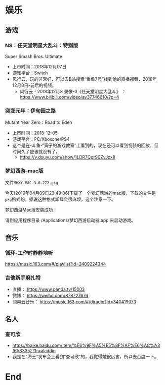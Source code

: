 # 娱乐

## 游戏

### NS：任天堂明星大乱斗：特别版

Super Smash Bros. Ultimate

- 上市时间：2018年12月07日
- 游戏平台：Switch
- 风行云，玩的非常好，可以去B站搜索“鱼鱼7号”找到他的直播视频，2018年12月8日-前后的视频。
  - 风行云 - 2018年12月8 录像-3《任天堂明星大乱斗》 ： https://www.bilibili.com/video/av37746610/?p=4

### 突变元年：伊甸园之路

Mutant Year Zero：Road to Eden

- 上市时间：2018-12-05
- 游戏平台：PC/Xboxone/PS4
- 这个是在-斗鱼-“寅子的游戏教室”上看到的，现在还可以看到视频的回放，但时间久了应该就没有了。
  - https://v.douyu.com/show/1LDR7Qpr90ZvJzx8

### 梦幻西游-mac版

文件`MHXY-MAC-3.0.272.pkg`

今天(2019年04月09日23:49:06)下载了一个梦幻西游的mac版，下载的文件是`pkg`格式的，据说这种格式卸载会很麻烦，这个注意一下。

梦幻西游Mac版安装成功！

请到应用程序目录 /Applications/梦幻西游启动器.app 来启动游戏。


## 音乐

### 循环-工作时静静地听

https://music.163.com/#/playlist?id=2409224344

### 吉他新手麻扎特

- 直播： https://www.panda.tv/15003
- 微博： https://weibo.com/878727676
- 网易云音乐： https://music.163.com/#/djradio?id=340419073



## 名人

### 查可欣

- https://baike.baidu.com/item/%E6%9F%A5%E5%8F%AF%E6%AC%A3/6583352?fr=aladdin
- 我是在“海王”发布会上看到“查可欣”的，我觉得她很厉害，所以去百度一下。















# End 